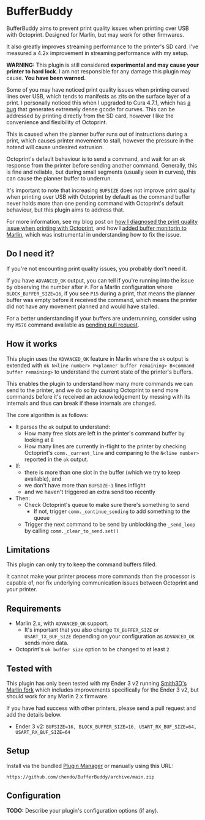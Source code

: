 # BufferBuddy

BufferBuddy aims to prevent print quality issues when printing over USB with Octoprint. Designed for Marlin, but may work for other firmwares.

It also greatly improves streaming performance to the printer's SD card. I've measured a 4.2x improvement in streaming performance with my setup.

**WARNING:** This plugin is still considered **experimental and may cause your printer to hard lock**. I am not responsible for any damage this plugin may cause. **You have been warned.**

Some of you may have noticed print quality issues when printing curved lines over USB, which tends to manifests as zits on the surface layer of a print. I personally noticed this when I upgraded to Cura 4.7.1, which has [a bug](https://github.com/Ultimaker/Cura/issues/8321) that generates extremely dense gcode for curves. This can be addressed by printing directly from the SD card, however I like the convenience and flexibility of Octoprint.

This is caused when the planner buffer runs out of instructions during a print, which causes printer movement to stall, however the pressure in the hotend will cause undesired extrusion.

Octoprint's default behaviour is to send a command, and wait for an `ok` response from the printer before sending another command. Generally, this is fine and reliable, but during small segments (usually seen in curves), this can cause the planner buffer to underrun.

It's important to note that increasing `BUFSIZE` does not improve print quality when printing over USB with Octoprint by default as the command buffer never holds more than one pending command with Octoprint's default behaviour, but this plugin aims to address that.

For more information, see my blog post on [how I diagnosed the print quality issue when printing with Octoprint](https://chen.do/diagnosing-reduced-print-quality-with-octoprint/), and how I [added buffer monitorin to Marlin](https://chen.do/adding-buffer-monitoring-to-marlin/), which was instrumental in understanding how to fix the issue.

## Do I need it?

If you're not encounting print quality issues, you probably don't need it.

If you have `ADVANCED_OK` output, you can tell if you're running into the issue by observing the number after `P`. For a Marlin configuration where `BLOCK_BUFFER_SIZE=16`, if you see `P15` during a print, that means the planner buffer was empty before it received the command, which means the printer did not have any movement planned and would have stalled.

For a better understanding if your buffers are underrunning, consider using my `M576` command available as [pending pull request](https://github.com/MarlinFirmware/Marlin/pull/19674).

## How it works

This plugin uses the `ADVANCED_OK` feature in Marlin where the `ok` output is extended with `ok N<line number> P<planner buffer remaining> B<command buffer remaining>` to understand the current state of the printer's buffers.

This enables the plugin to understand how many more commands we can send to the printer, and we do so by causing Octoprint to send more commands before it's received an acknowledgement by messing with its internals and thus can break if these internals are changed.

The core algorithm is as follows:

* It parses the `ok` output to understand:
    * How many free slots are left in the printer's command buffer by looking at `B`
    * How many lines are currently in-flight to the printer by checking Octoprint's `comm._current_line` and comparing to the `N<line number>` reported in the `ok` output.
* If:
    * there is more than one slot in the buffer (which we try to keep available), and
    * we don't have more than `BUFSIZE-1` lines inflight
    * and we haven't triggered an extra send too recently
* Then:
    * Check Octoprint's queue to make sure there's something to send
        * If not, trigger `comm._continue_sending` to add something to the queue
    * Trigger the next command to be send by unblocking the `_send_loop` by calling `comm._clear_to_send.set()`

## Limitations

This plugin can only try to keep the command buffers filled.

It cannot make your printer process more commands than the processor is capable of, nor fix underlying communication issues between Octoprint and your printer.

## Requirements

* Marlin 2.x, with `ADVANCED_OK` support.
    * It's important that you also change `TX_BUFFER_SIZE` or `USART_TX_BUF_SIZE` depending on your configuration as `ADVANCED_OK` sends more data.
* Octoprint's `ok buffer size` option to be changed to at least `2`

## Tested with

This plugin has only been tested with my Ender 3 v2 running [Smith3D's Marlin fork](https://github.com/smith3d/Marlin/tree/bugfix-2.0.x-Smith3D) which includes improvements specifically for the Ender 3 v2, but should work for any Marlin 2.x firmware.

If you have had success with other printers, please send a pull request and add the details below.

* Ender 3 v2: `BUFSIZE=16, BLOCK_BUFFER_SIZE=16, USART_RX_BUF_SIZE=64, USART_RX_BUF_SIZE=64`

## Setup

Install via the bundled [Plugin Manager](https://docs.octoprint.org/en/master/bundledplugins/pluginmanager.html)
or manually using this URL:

    https://github.com/chendo/BufferBuddy/archive/main.zip

## Configuration

**TODO:** Describe your plugin's configuration options (if any).
